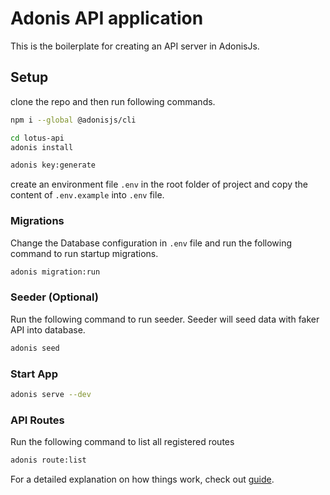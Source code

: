 # Adonis API application

This is the boilerplate for creating an API server in AdonisJs.

## Setup

clone the repo and then run following commands.

```bash
npm i --global @adonisjs/cli

cd lotus-api
adonis install

adonis key:generate
```

create an environment file `.env` in the root folder of project and copy the content of `.env.example` into `.env` file.  



### Migrations

Change the Database configuration in `.env` file and run the following command to run startup migrations.

```bash
adonis migration:run
```

### Seeder (Optional)

Run the following command to run seeder. Seeder will seed data with faker API into database.

```bash
adonis seed
```

### Start App

```bash
adonis serve --dev
```

### API Routes

Run the following command to list all registered routes

```bash
adonis route:list
```

For a detailed explanation on how things work, check out [guide](https://adonisjs.com/docs/4.1/installation).